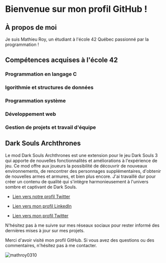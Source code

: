 # Bienvenue sur mon profil GitHub !

## À propos de moi

Je suis Mathieu Roy, un étudiant à l'école 42 Québec passionné par la programmation !

## Compétences acquises à l'école 42

### Programmation en langage C

### lgorithmie et structures de données

### Programmation système

### Développement web

### Gestion de projets et travail d'équipe

## Dark Souls Archthrones

Le mod Dark Souls Archthrones est une extension pour le jeu Dark Souls 3 qui apporte de nouvelles fonctionnalités et améliorations à l'expérience de jeu. Ce mod offre aux joueurs la possibilité de découvrir de nouveaux environnements, de rencontrer des personnages supplémentaires, d'obtenir de nouvelles armes et armures, et bien plus encore. J'ai travaillé dur pour créer un contenu de qualité qui s'intègre harmonieusement à l'univers sombre et captivant de Dark Souls.
- [Lien vers notre profil Twitter](https://twitter.com/Archthrones)


- [Lien vers mon profil LinkedIn](www.linkedin.com/in/mathieu-roy-301989224)
- [Lien vers mon profil Twitter](https://twitter.com/freemathieuroy)

N'hésitez pas à me suivre sur mes réseaux sociaux pour rester informé des dernières mises à jour sur mes projets.

Merci d'avoir visité mon profil GitHub. Si vous avez des questions ou des commentaires, n'hésitez pas à me contacter.


<p align="left"> <img src="https://komarev.com/ghpvc/?username=mathroy0310&label=Profile%20views&color=0e75b6&style=flat" alt="mathroy0310" /> </p>
